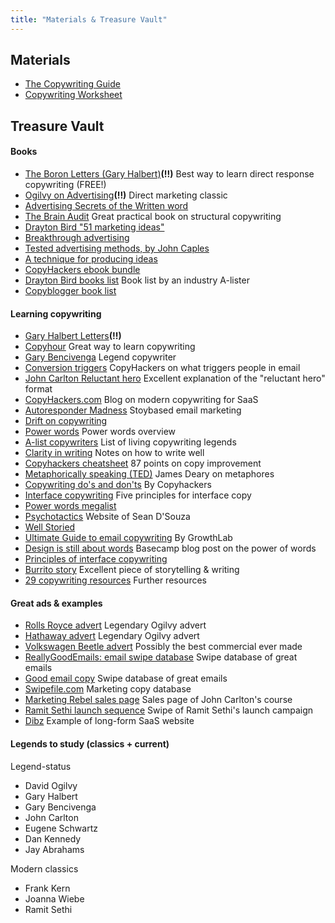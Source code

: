```yaml
---
title: "Materials & Treasure Vault"
---
```


## Materials
-  <a target="_blank" href="https://drive.google.com/open?id=1ktBuk0Sr-SrgU67QRe_MrXW53HqUahWD">The Copywriting Guide</a>
-  <a target="_blank" href="https://drive.google.com/open?id=1vbWOajea8KW68j6cYD68xpqV-om3yhsA">Copywriting Worksheet</a>


## Treasure Vault

#### Books

- [The Boron Letters (Gary Halbert)](http://www.thegaryhalbertletter.com/Boron/BoronLetterCh1.htm)**(!!)** Best way to learn direct response copywriting (FREE!)
- [Ogilvy on Advertising](https://www.amazon.com/Ogilvy-Advertising-David/dp/039472903X/ref=pd_bxgy_14_img_2?_encoding=UTF8&psc=1&refRID=KKP3YKY980SCDMYDJ7XM)**(!!)** Direct marketing classic
- [Advertising Secrets of the Written word](https://www.amazon.com/Advertising-Secrets-Written-Word-Entrepreneurs/dp/1891686003)
- [The Brain Audit]() Great practical book on structural copywriting
- [Drayton Bird "51 marketing ideas"](http://www.draytonbird.net/helpful_ideas_book_2011.pdf)
- [Breakthrough advertising](https://www.amazon.com/Breakthrough-Advertising-Eugene-M-Schwartz/dp/0887232981)
- [Tested advertising methods, by John Caples](https://www.amazon.com/Advertising-Methods-Prentice-Business-Classics/dp/0130957011)
- [A technique for producing ideas](https://www.amazon.co.uk/gp/product/0071410945)
- [CopyHackers ebook bundle](https://copyhackers.com/product/copy-hackers-bundle-ebooks/)
- [Drayton Bird books list](https://draytonbird.com/best-marketing-books/) Book list by an industry A-lister
- [Copyblogger book list](https://www.copyblogger.com/classic-copywriting-books/?utm_source=feedblitz-cb-free&utm_medium=email&utm_campaign=Copyblogger%20Free%20Access%20and%20Blog%20Updates&utm_content=10%20Classic%20Copywriting%20Books%20for%20Results-Driven%20Content%20Marketers)


#### Learning copywriting
- [Gary Halbert Letters](http://www.thegaryhalbertletter.com/Newletter-archives-protected/newsletters/2006/the_700_million_dollar_man.htm)**(!!)**
- [Copyhour](copyhour.com) Great way to learn copywriting
- [Gary Bencivenga](http://marketingbullets.com/) Legend copywriter
- [Conversion triggers](https://copyhackers.com/2017/08/conversion-triggers-email-campaign/) CopyHackers on what triggers people in email
- [John Carlton Reluctant hero](http://pi4mm.com/28-pros-guide-to-becoming-more-interesting-formula-included/#more-992) Excellent explanation of the "reluctant hero" format
- [CopyHackers.com](https://copyhackers.com) Blog on modern copywriting for SaaS
- [Autoresponder Madness](https://autorespondermadness.com/) Stoybased email marketing
- [Drift on copywriting](https://www.drift.com/blog/what-i-learned-about-writing-copy/)
- [Power words](https://hypnosistrainingacademy.com/3-surefire-power-words-to-gain-power-and-influence-people-fast/) Power words overview
- [A-list copywriters](http://www.josephbushnell.com/greatest-copywriters-copywriting-resources/) List of living copywriting legends
- [Clarity in writing](https://www.awai.com/2007/12/clarity-of-your-writing/) Notes on how to write well
- [Copyhackers cheatsheet](http://copyhackers.com/downloads/worksheets/The-Copy-Hackers-87-Point-Sales-Page-Checklist.pdf) 87 points on copy improvement
- [Metaphorically speaking (TED)](https://www.ted.com/talks/james_geary_metaphorically_speaking) James Deary on metaphores
- [Copywriting do's and don'ts](https://copyhackers.com/2012/06/101-copywriting-dos-and-donts/) By Copyhackers
- [Interface copywriting](https://library.gv.com/five-principles-for-great-interface-copywriting-ff01af70e75a) Five principles for interface copy
- [Power words megalist](https://smartblogger.com/power-words/)
- [Psychotactics](https://www.psychotactics.com/) Website of Sean D'Souza
- [Well Storied ](https://www.well-storied.com/)
- [Ultimate Guide to email copywriting](https://s3.amazonaws.com/iwt-website/BonusReports/growthlab-ultimate-guide-to-email-copywriting.pdf) By GrowthLab
- [Design is still about words](https://signalvnoise.com/posts/3404-reminder-design-is-still-about-words) Basecamp blog post on the power of words
- [Principles of interface copywriting](https://library.gv.com/five-principles-for-great-interface-copywriting-ff01af70e75a)
- [Burrito story](https://medium.com/@luckyshirt/dear-guy-who-just-made-my-burrito-fd08c0babb57) Excellent piece of storytelling & writing
- [29 copywriting resources](https://writtent.com/blog/29-killer-resources-learn-copywriting/) Further resources


#### Great ads & examples
- [Rolls Royce advert](http://swiped.co/file/rolls-royce-ad-by-david-ogilvy/) Legendary Ogilvy advert
- [Hathaway advert](http://swiped.co/file/man-hathaway-shirt-ad-david-ogilvy/) Legendary Ogilvy advert
- [Volkswagen Beetle advert](https://www.youtube.com/watch?v=ABcckOTVqao) Possibly the best commercial ever made
- [ReallyGoodEmails: email swipe database](https://reallygoodemails.com/) Swipe database of great emails
- [Good email copy](https://www.goodemailcopy.com) Swipe database of great emails
- [Swipefile.com](https://swipefile.com) Marketing copy database
- [Marketing Rebel sales page](https://marketingrebel.com/kick-ass-copywriting-secrets-of-a-marketing-rebel/) Sales page of John Carlton's course
- [Ramit Sethi launch sequence](https://www.copygrad.com/2014/05/09/the-17000-word-beast-ramit-sethi-created-to-launch-his-new-course/) Swipe of Ramit Sethi's launch campaign
- [Dibz](https://dibz.me) Example of long-form SaaS website 


#### Legends to study (classics + current)

Legend-status
- David Ogilvy
- Gary Halbert
- Gary Bencivenga
- John Carlton
- Eugene Schwartz
- Dan Kennedy
- Jay Abrahams

Modern classics
- Frank Kern
- Joanna Wiebe
- Ramit Sethi
